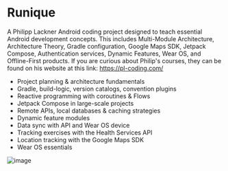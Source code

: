 # Runique
A Philipp Lackner Android coding project designed to teach essential Android development concepts. This includes Multi-Module Architecture, Architecture Theory, Gradle configuration, Google Maps SDK, Jetpack Compose,
Authentication services, Dynamic Features, Wear OS, and Offline-First products. If you are curious about Philip's courses, they
can be found on his website at this link: https://pl-coding.com/

- Project planning & architecture fundamentals
- Gradle, build-logic, version catalogs, convention plugins
- Reactive programming with coroutines & Flows
- Jetpack Compose in large-scale projects
- Remote APIs, local databases & caching strategies
- Dynamic feature modules
- Data sync with API and Wear OS device
- Tracking exercises with the Health Services API
- Location tracking with the Google Maps SDK
- Wear OS essentials

![image](https://github.com/OssipeeRiver/Runique/assets/94566958/3c7869c8-4d0d-48a4-ae03-c594ee360561)
